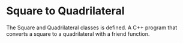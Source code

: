 # Square to Quadrilateral

The Square and Quadrilateral classes is defined.
A C++ program that converts a square to a quadrilateral with a friend function.
